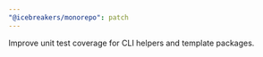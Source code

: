 ```yaml
---
"@icebreakers/monorepo": patch
---
```


Improve unit test coverage for CLI helpers and template packages.
